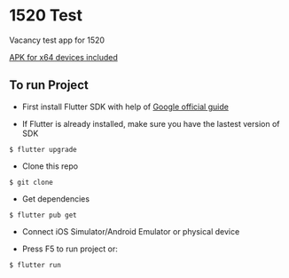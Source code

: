 # 1520 Test

Vacancy test app for 1520

[APK for x64 devices included]()

## To run Project

- First install Flutter SDK with help of [Google official guide](https://flutter.dev/docs/get-started/install)

- If Flutter is already installed, make sure you have the lastest version of SDK
```
$ flutter upgrade
```

- Clone this repo
```
$ git clone 
```

- Get dependencies
```
$ flutter pub get
```

- Connect iOS Simulator/Android Emulator or physical device

- Press F5 to run project or:
```
$ flutter run
```
